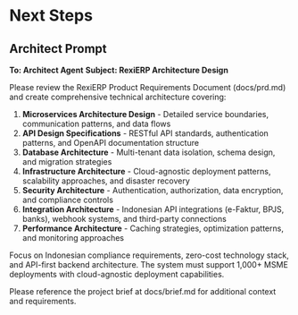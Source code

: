 # Next Steps

## Architect Prompt

**To: Architect Agent**
**Subject: RexiERP Architecture Design**

Please review the RexiERP Product Requirements Document (docs/prd.md) and create comprehensive technical architecture covering:

1. **Microservices Architecture Design** - Detailed service boundaries, communication patterns, and data flows
2. **API Design Specifications** - RESTful API standards, authentication patterns, and OpenAPI documentation structure
3. **Database Architecture** - Multi-tenant data isolation, schema design, and migration strategies
4. **Infrastructure Architecture** - Cloud-agnostic deployment patterns, scalability approaches, and disaster recovery
5. **Security Architecture** - Authentication, authorization, data encryption, and compliance controls
6. **Integration Architecture** - Indonesian API integrations (e-Faktur, BPJS, banks), webhook systems, and third-party connections
7. **Performance Architecture** - Caching strategies, optimization patterns, and monitoring approaches

Focus on Indonesian compliance requirements, zero-cost technology stack, and API-first backend architecture. The system must support 1,000+ MSME deployments with cloud-agnostic deployment capabilities.

Please reference the project brief at docs/brief.md for additional context and requirements.